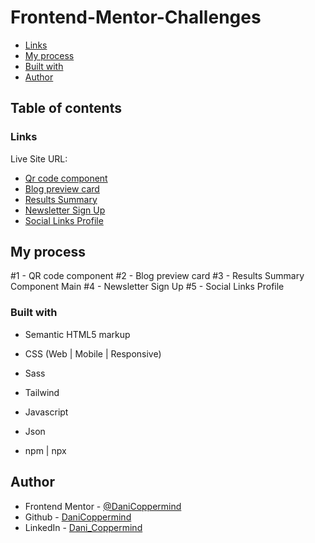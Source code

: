 # Frontend-Mentor-Challenges

- [Links](#links)
- [My process](#my-process)
- [Built with](#built-with)
- [Author](#author)

## Table of contents

### Links

Live Site URL:

- [Qr code component](https://phenomenal-smakager-6d6b9d.netlify.app)
- [Blog preview card](https://imaginative-gelato-5597e0.netlify.app)
- [Results Summary](https://prismatic-smakager-ffe1ff.netlify.app)
- [Newsletter Sign Up](https://frolicking-basbousa-5e9a27.netlify.app)
- [Social Links Profile](https://bucolic-cascaron-bb04fb.netlify.app)


## My process

#1 - QR code component
#2 - Blog preview card
#3 - Results Summary Component Main 
#4 - Newsletter Sign Up
#5 - Social Links Profile

### Built with

- Semantic HTML5 markup

- CSS (Web | Mobile | Responsive)
- Sass
- Tailwind

- Javascript
- Json

- npm | npx 

## Author

- Frontend Mentor - [@DaniCoppermind](https://www.frontendmentor.io/profile/DaniCoppermind)
- Github - [DaniCoppermind](https://github.com/DaniCoppermind)
- LinkedIn - [Dani_Coppermind](https://www.linkedin.com/in/coppermindev/)
